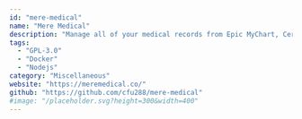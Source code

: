 ```yaml
---
id: "mere-medical"
name: "Mere Medical"
description: "Manage all of your medical records from Epic MyChart, Cerner, and OnPatient patient portals in one place. Privacy-focused, self-hosted, and offline-first."
tags:
  - "GPL-3.0"
  - "Docker"
  - "Nodejs"
category: "Miscellaneous"
website: "https://meremedical.co/"
github: "https://github.com/cfu288/mere-medical"
#image: "/placeholder.svg?height=300&width=400"
---
```


